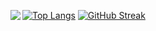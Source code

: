 [<img align="left" src="https://github-readme-stats.vercel.app/api?username=Turing-bot&theme=solarized-light&show_icons=true">](https://github.com/Turing-bot)
[![Top Langs](https://github-readme-stats.vercel.app/api/top-langs/?username=Turing-bot)](https://github.com/Turing-bot)
[![GitHub Streak](https://github-readme-streak-stats.herokuapp.com/?user=Turing-bot) ](https://github.com/Turing-bot)

